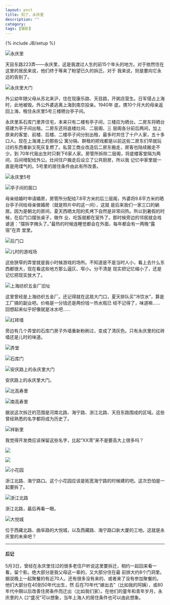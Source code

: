 ```yaml
---
layout: post
title: 别了，永庆里
description: ""
category:
tags: [摄影]
---
```


{% include JB/setup %}

![永庆里](http://i46.photobucket.com/albums/f136/bird_frank/_IGP6610_zpsvka7n16r.jpg)

天目东路223弄——永庆里，这是我渡过人生的前15个年头的地方。对于依然住在这里的居民来说，他们终于等来了盼望已久的拆迁。对于
我来说，则是要向它永远的告别了。

![永庆里大门](http://i46.photobucket.com/albums/f136/bird_frank/_IGP6613_zpstje9wlmu.jpg)

外公幼年随父母从苏北来沪，住在现康乐路、天目路，开粥店营生。日军侵占上海时，此地被毁。外公外婆逃离上海到南京投亲。1940年
底，携10个月大的母亲返回上海，租住永庆里5号三楼晒台亭子间。

永庆里系石库门里弄住宅，本来只有二楼有亭子间，三楼应为晒台。二房东将晒台搭建为亭子间出租。二房东还将底楼灶间、二层阁、三
层阁各分前后两间，加上原来的客堂、前楼、后楼、二楼亭子间分别出租，最多时共住了十户人家，五十多口人。现在上海滩上的那些公
寓分隔、群租的把戏都是以前这些二房东们早就玩过的东西重新又死灰复燃了。私营工商业改造后二房东搬走，房客也陆续搬走不少。到
70年代我出生时只剩下6家人家。房管所拆除二层阁，将底楼客堂隔为两间，后间增配给外公。灶间住户搬走后设立了公共厨房，所以我
记忆中家里就一直是用煤气的。5号里的居住条件由此有所改善。

![永庆里5号](http://i46.photobucket.com/albums/f136/bird_frank/_IGP6615_zps1vnuh04j.jpg)

![亭子间的窗口](http://i46.photobucket.com/albums/f136/bird_frank/_IGP6637_zpsznwjpn03.jpg)

母亲结婚时申请婚房，房管所分配给7.8平方米的后三层阁，外婆将9.8平方米的晒台亭子间给母亲做婚房（就是照片中的这一间），这就
是后来我们一家三口的蜗居。因为是朝北的房间，夏天西晒太阳的炙烤下自然是非常闷热。所以到暑假的时候，在后门口摆张桌子，做作
业、吃饭就都在室外了。那时候旁边的邻居就会戏谑道：“摆拆字摊头了。”最热的时候连睡觉都会在外面，每年都会有一两晚“露宿”在弄
堂里。

![后门口](http://i46.photobucket.com/albums/f136/bird_frank/_IGP6635_zps331zq2ku.jpg)

![儿时的游戏场](http://i46.photobucket.com/albums/f136/bird_frank/_IGP6628_zpstjgecb8a.jpg)

这些狭窄的弄堂就是我小时候游戏的场所。不知道是不是当时人小，看上去什么东西都很大，现在看这些地方那么逼仄、窄小。分不清是
现实把记忆缩小了，还是记忆把现实放大了。

![上海纺织五金厂旧址](http://i46.photobucket.com/albums/f136/bird_frank/_IGP6639_zpshrhqori3.jpg)

这里曾经是上海纺织五金厂。还记得就在这扇大门口，夏天排队买“冷饮水”，算是工厂搞的副业吧。价格是一分钱还是两份钱一热水瓶已
经不记得了，味道嘛……回想起来似乎好像就是冰水吧……

![红砖墙](http://i46.photobucket.com/albums/f136/bird_frank/_IGP6633_zpsvorqk0qi.jpg)

旁边有几个弄堂的石库门房子外墙重新粉刷过，变成了清灰色。只有永庆里的红砖墙还是儿时的味道。

![弄堂](http://i46.photobucket.com/albums/f136/bird_frank/_IGP6625_zpsri9vila4.jpg)

![石库门](http://i46.photobucket.com/albums/f136/bird_frank/_IGP6641_zpsamxvhbtu.jpg)

![安庆路上的永庆里大门](http://i46.photobucket.com/albums/f136/bird_frank/_IGP6645_zps6r4rsuwr.jpg)

安庆路上的永庆里大门。

![北高寿里](http://i46.photobucket.com/albums/f136/bird_frank/_IGP6650_zpscyqcxn7e.jpg)

![南高寿里](http://i46.photobucket.com/albums/f136/bird_frank/_IGP6651_zps9sbspz9z.jpg)

据说这次拆迁的范围是河南北路、海宁路、浙江北路、天目东路围成的区域。这些曾经熟悉的名字都将成为历史了。

![祥新里](http://i46.photobucket.com/albums/f136/bird_frank/_IGP6649_zps7wwqu4tx.jpg)

我觉得开发商应该保留这些名字，比起“XX湾”来不是要高大上很多吗？

![](http://i46.photobucket.com/albums/f136/bird_frank/_IGP6652_zpsyc0qdsz1.jpg)

![](http://i46.photobucket.com/albums/f136/bird_frank/_IGP6655_zpsszwk0fih.jpg)

![小花园](http://i46.photobucket.com/albums/f136/bird_frank/_IGP6656_zpszsbvdz1a.jpg)

浙江北路、海宁路口。这个小花园应该是拓宽海宁路的时候建的吧。这次恐怕是一起要拆了。

![浙江北路](http://i46.photobucket.com/albums/f136/bird_frank/_IGP6661_zpsbzso9sak.jpg)

浙江北路，最后再看一眼。

![大悦城](http://i46.photobucket.com/albums/f136/bird_frank/_IGP6662_zpszqrvjegh.jpg)

位于西藏北路、曲阜路的大悦城，以及西藏路、海宁路口新大厦的工地。这就是永庆里的未来吧？

***

#### 后记

5月3日，曾经在永庆里住过的很多老住户听说这里要拆迁，相约一起回来看一看，留个影。绝大部分是我父母这一辈的，又大部分住在最
前排大约8个门洞里。据说晚上一起聚餐的有近70人。还有很多没有来的、或者来了没有参加聚餐的。他们大部分在40到50年代出生，然
后在70年代“嫁出去”（比如我的阿姨），或80年代中期以后改善住房条件而迁出（比如我们家）。在他们的童年和青年岁月，永庆里的人
口“盛况”可以想象，当年上海人的居住条件也可以由此想象。
